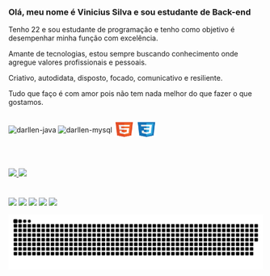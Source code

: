 ### Olá, meu nome é Vinicius Silva e sou estudante de Back-end 

Tenho 22 e sou estudante de programação e tenho como objetivo é desempenhar minha função com excelência.

Amante de tecnologias, estou sempre buscando conhecimento onde agregue valores profissionais e pessoais.

Criativo, autodidata, disposto, focado, comunicativo e resiliente.
  
Tudo que faço é com amor pois não tem nada melhor do que fazer o que gostamos.

<div style="display: inline_block"><br>
  <img align="center" alt="darllen-java" height="30" width="40" src="https://cdn.jsdelivr.net/gh/devicons/devicon/icons/java/java-original.svg" />
  <img align="center" alt="darllen-mysql" height="30" width="40" src="https://cdn.jsdelivr.net/gh/devicons/devicon/icons/mysql/mysql-plain.svg" />
  <img align="center" alt="darllen-html" height="30" width="40" src="https://raw.githubusercontent.com/devicons/devicon/master/icons/html5/html5-original.svg">
  <img align="center" alt="darllen-css" height="30" width="40" src="https://raw.githubusercontent.com/devicons/devicon/master/icons/css3/css3-original.svg">
</div>

<br><br>

<div>
  <a href="https://github.com/Viniciusilva9">
  <img height="180em" src="https://github-readme-stats.vercel.app/api?username=viniciusilva9&show_icons=true&theme=github_dark&include_all_commits=true&count_private=true"/>
  <img height="180em" src="https://github-readme-stats.vercel.app/api/top-langs/?username=viniciusilva9&layout=compact&langs_count=16&theme=github_dark"/> 
</div>
  
#
  
<div>
  <a href="https://api.whatsapp.com/send?phone=5581985471847" target="_black"><img src="https://img.shields.io/badge/WhatsApp-25D366?style=for-the-badge&logo=whatsapp&logoColor=white" target="_blanck"></a>
  <a href="https://www.linkedin.com/in/viniciusandredasilva/" target="_black"><img src="https://img.shields.io/badge/LinkedIn-0077B5?style=for-the-badge&logo=linkedin&logoColor=white" target="_blanck"></a>
  <a href="https://www.instagram.com/viniciusilva9/" target="_black"><img src="https://img.shields.io/badge/Instagram-E4405F?style=for-the-badge&logo=instagram&logoColor=white" target="_blanck"></a>
  <a href="mailto:viniciusandredasilva.2021@gmail.com" target="_black"><img src="https://img.shields.io/badge/Gmail-D14836?style=for-the-badge&logo=gmail&logoColor=white" target="_blanck"></a>
  <a href="mailto:viniciusandrevestibular@outlook.com" target="_black"><img src="https://img.shields.io/badge/Microsoft_Outlook-0078D4?style=for-the-badge&logo=microsoft-outlook&logoColor=white" target="_blanck"></a> 
  
  ![Snake animation](https://github.com/Viniciusilva9/Viniciusilva9/blob/output/github-contribution-grid-snake.svg)
  
</div>
